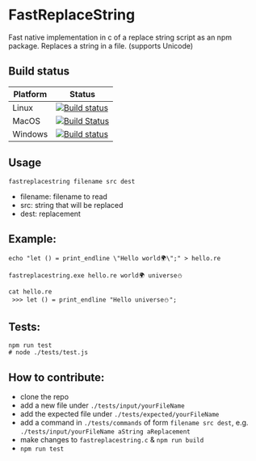 # FastReplaceString
Fast native implementation in c of a replace string script as an npm package.
Replaces a string in a file. (supports Unicode)

## Build status

| Platform  | Status   |
| --------- | ---------|
| Linux | [![Build status]( https://g.codefresh.io/api/badges/build?repoOwner=IwanKaramazow&repoName=FastReplaceString&branch=master&pipelineName=FastReplaceString&accountName=IwanKaramazow&type=cf-2)]( https://g.codefresh.io/repositories/IwanKaramazow/FastReplaceString/builds?filter=trigger:build;branch:master;service:58f675e124f7b201009db80c~FastReplaceString) |
| MacOS | [![Build Status](https://travis-ci.org/IwanKaramazow/FastReplaceString.svg?branch=master)](https://travis-ci.org/IwanKaramazow/FastReplaceString) |
| Windows | [![Build status](https://ci.appveyor.com/api/projects/status/4968wqmj8o1ktlu5?svg=true)](https://ci.appveyor.com/project/IwanKaramazow/fastreplacestring) |

## Usage
```
fastreplacestring filename src dest
```
* filename: filename to read
* src: string that will be replaced
* dest: replacement


## Example:

```
echo "let () = print_endline \"Hello world🌍\";" > hello.re

fastreplacestring.exe hello.re world🌍 universe⛄️

cat hello.re
 >>> let () = print_endline "Hello universe⛄️";
```

## Tests:

```
npm run test
# node ./tests/test.js
```

## How to contribute:
* clone the repo
* add a new file under `./tests/input/yourFileName`
* add the expected file under `./tests/expected/yourFileName`
* add a command in `./tests/commands` of form `filename src dest`, e.g. `./tests/input/yourFileName aString aReplacement`
* make changes to `fastreplacestring.c` & `npm run build`
* `npm run test`
